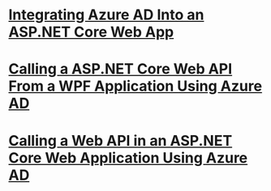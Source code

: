 # [Integrating Azure AD Into an ASP.NET Core Web App](https://azure.microsoft.com/documentation/samples/active-directory-dotnet-webapp-openidconnect-aspnetcore)
# [Calling a ASP.NET Core Web API From a WPF Application Using Azure AD](https://azure.microsoft.com/documentation/samples/active-directory-dotnet-native-aspnetcore)
# [Calling a Web API in an ASP.NET Core Web Application Using Azure AD](https://azure.microsoft.com/en-us/documentation/samples/active-directory-dotnet-webapp-webapi-openidconnect-aspnetcore)
